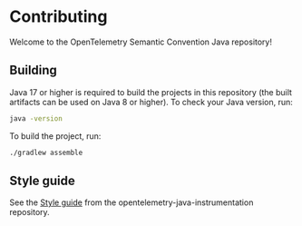 # Contributing

Welcome to the OpenTelemetry Semantic Convention Java repository!

## Building

Java 17 or higher is required to build the projects in this repository
(the built artifacts can be used on Java 8 or higher).
To check your Java version, run:

```bash
java -version
```

To build the project, run:

```bash
./gradlew assemble
```

## Style guide

See
the [Style guide](https://github.com/open-telemetry/opentelemetry-java-instrumentation/blob/main/docs/contributing/style-guideline.md)
from the opentelemetry-java-instrumentation repository.
